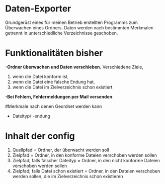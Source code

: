 # Daten-Exporter
Grundgerüst eines für meinen Betrieb erstellten Programms zum Überwachen eines Ordners. Daten werden nach bestimmten Merkmalen getrennt in unterschiedliche Verzeichnisse geschoben. 

# Funktionalitäten bisher
**-Ordner überwachen und Daten verschieben.**
Verschiedene Ziele, 
1. wenn die Datei konform ist, 
2. wenn die Datei eine falsche Endung hat,
3. wenn die Datei im Zielverzeichnis schon existiert

**-Bei Fehlern, Fehlermeldungen per Mail versenden** 

#Merkmale nach denen Geordnet werden kann
- Dateityp/ -endung

# Inhalt der config
1. Quellpfad = Ordner, der überwacht werden soll
2. Zielpfad = Ordner, in den konforme Dateien verschoben werden sollen
3. Zielpfad, falls falscher Dateityp = Ordner, in den nicht konforme Dateien verschoben werden sollen
4. Zielpfad, falls Datei schon existiert = Ordner, in den Dateien verschoben werden sollen, die im Zielverzeichnis schon existieren

